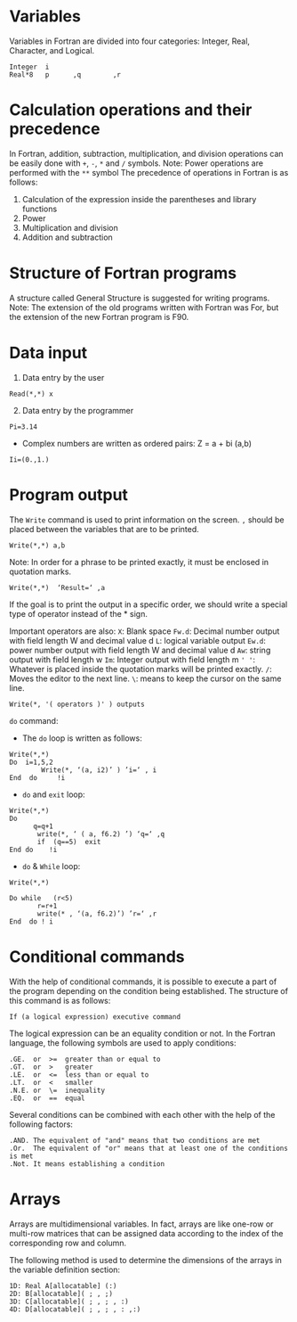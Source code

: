 # Variables
Variables in Fortran are divided into four categories: Integer, Real, Character, and Logical.

```
Integer  i
Real*8   p      ,q        ,r
```

# Calculation operations and their precedence
In Fortran, addition, subtraction, multiplication, and division operations can be easily done with `+`, `-`, `*` and `/` symbols.
Note: Power operations are performed with the `**` symbol
The precedence of operations in Fortran is as follows:
1. Calculation of the expression inside the parentheses and library functions
2. Power
3. Multiplication and division
4. Addition and subtraction

# Structure of Fortran programs
A structure called General Structure is suggested for writing programs.
Note: The extension of the old programs written with Fortran was For, but the extension of the new Fortran program is F90.

# Data input
1. Data entry by the user
```
Read(*,*) x
```
2. Data entry by the programmer
```
Pi=3.14
```
- Complex numbers are written as ordered pairs:
Z = a + bi
(a,b)
```
Ii=(0.,1.)
```

# Program output
The `Write` command is used to print information on the screen. `,` should be placed between the variables that are to be printed.
```
Write(*,*) a,b
```

Note: In order for a phrase to be printed exactly, it must be enclosed in quotation marks.
```
Write(*,*)  ‘Result=‘ ,a 
```

If the goal is to print the output in a specific order, we should write a special type of operator instead of the * sign.

Important operators are also:
`X`: Blank space
`Fw.d`: Decimal number output with field length W and decimal value d
`L`: logical variable output
`Ew.d`: power number output with field length W and decimal value d
`Aw`: string output with field length w
`Im`: Integer output with field length m
`' '`: Whatever is placed inside the quotation marks will be printed exactly.
`/`: Moves the editor to the next line.
`\`: means to keep the cursor on the same line.

```
Write(*, '( operators )' ) outputs
```

`do` command:
- The `do` loop is written as follows:
```
Write(*,*)
Do  i=1,5,2
        Write(*, ‘(a, i2)’ ) ’i=‘ , i 
End  do     !i
```

- `do` and `exit` loop:
```
Write(*,*)
Do
      q=q+1
       write(*, ‘ ( a, f6.2) ’) ‘q=‘ ,q
       if  (q==5)  exit
End do    !i
```
- `do` & `While` loop:
```
Write(*,*)

Do while   (r<5)
       r=r+1
       write(* , ‘(a, f6.2)’) ’r=‘ ,r
End  do ! i
```

# Conditional commands
With the help of conditional commands, it is possible to execute a part of the program depending on the condition being established. The structure of this command is as follows:
```
If (a logical expression) executive command
```

The logical expression can be an equality condition or not. In the Fortran language, the following symbols are used to apply conditions:
```
.GE.  or  >=  greater than or equal to
.GT.  or  >   greater
.LE.  or  <=  less than or equal to
.LT.  or  <   smaller
.N.E. or  \=  inequality
.EQ.  or  ==  equal
```

Several conditions can be combined with each other with the help of the following factors:
```
.AND. The equivalent of "and" means that two conditions are met
.Or.  The equivalent of "or" means that at least one of the conditions is met
.Not. It means establishing a condition
```

# Arrays
Arrays are multidimensional variables. In fact, arrays are like one-row or multi-row matrices that can be assigned data according to the index of the corresponding row and column.

The following method is used to determine the dimensions of the arrays in the variable definition section:
```
1D: Real A[allocatable] (:) 
2D: B[allocatable]( ; , ;)
3D: C[allocatable]( ; , ; , :)
4D: D[allocatable]( ; , ; , : ,:) 
```















